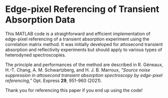 # Edge-pixel Referencing of Transient Absorption Data
This MATLAB code is a straighforward and efficient implementation of edge-pixel referencing of a transient absorption experiment using the correlation matrix method. It was initially developed for attosecond transient absorption and reflectivity experiments but should apply to various types of heterodyned spectroscopies.

The principle and performances of the method are described in R. Géneaux, H.-T. Chang, A. M. Schwartzberg, and H. J. B. Marroux, *"Source noise suppression in attosecond transient absorption spectroscopy by edge-pixel referencing,"* Opt. Express **29**, 951-960 (2021). 

Thank you for referencing this paper if you end up using the code!
